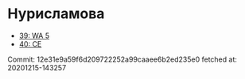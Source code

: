 # Нурисламова
- [39: WA 5](39.md)
- [40: CE](40.md)

Commit: 12e31e9a59f6d209722252a99caaee6b2ed235e0
 fetched at: 20201215-143257
